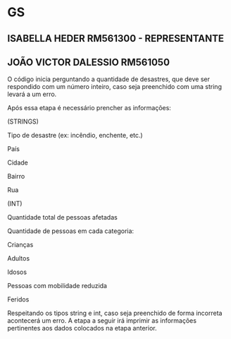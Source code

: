 # GS 

## ISABELLA HEDER RM561300 - REPRESENTANTE

## JOÃO VICTOR DALESSIO RM561050 

O código inicia perguntando a quantidade de desastres, que deve ser respondido com um número inteiro, caso seja preenchido com uma string levará a um erro.

Após essa etapa é necessário prencher as informações:

(STRINGS)

Tipo de desastre (ex: incêndio, enchente, etc.) 

País 

Cidade 

Bairro 

Rua 

(INT)

Quantidade total de pessoas afetadas 

Quantidade de pessoas em cada categoria: 

Crianças 

Adultos 

Idosos 

Pessoas com mobilidade reduzida 

Feridos 

Respeitando os tipos string e int, caso seja preenchido de forma incorreta acontecerá um erro.
A etapa a seguir irá imprimir as informações pertinentes aos dados colocados na etapa anterior.
